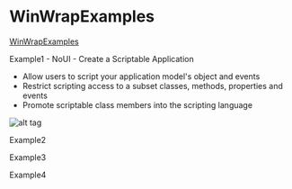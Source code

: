 WinWrapExamples
===============

[WinWrapExamples](http://ww2008a.github.io/WinWrapExamples)

Example1 - NoUI - Create a Scriptable Application

* Allow users to script your application model's object and events
* Restrict scripting access to a subset classes, methods, properties and events
* Promote scriptable class members into the scripting language

![alt tag](http://www.winwrap.com/web/basic/solutions/?solution=bp-Scriptable&file=bp-Scriptable.png)

Example2

Example3

Example4
